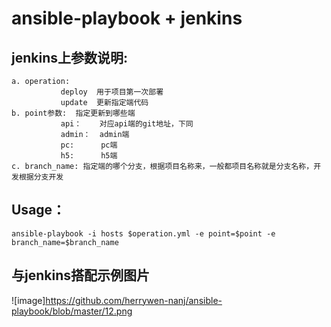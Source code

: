 # ansible-playbook + jenkins 
## jenkins上参数说明: 
```
a. operation:
           deploy  用于项目第一次部署
           update  更新指定端代码
b. point参数:  指定更新到哪些端
           api：    对应api端的git地址，下同
           admin：  admin端
           pc:      pc端
           h5:      h5端
c. branch_name: 指定端的哪个分支，根据项目名称来，一般都项目名称就是分支名称，开发根据分支开发
```


## Usage：
```
ansible-playbook -i hosts $operation.yml -e point=$point -e branch_name=$branch_name
```



## 与jenkins搭配示例图片
![image]https://github.com/herrywen-nanj/ansible-playbook/blob/master/12.png
